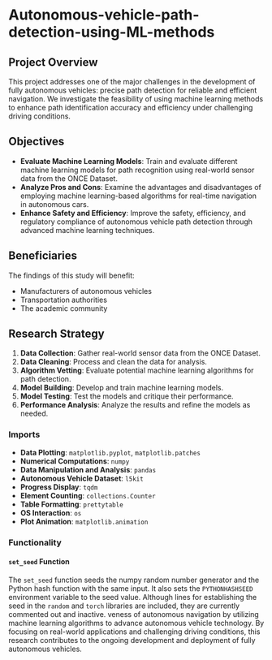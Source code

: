# Autonomous-vehicle-path-detection-using-ML-methods

## Project Overview

This project addresses one of the major challenges in the development of fully autonomous vehicles: precise path detection for reliable and efficient navigation. We investigate the feasibility of using machine learning methods to enhance path identification accuracy and efficiency under challenging driving conditions.

## Objectives

- **Evaluate Machine Learning Models**: Train and evaluate different machine learning models for path recognition using real-world sensor data from the ONCE Dataset.
- **Analyze Pros and Cons**: Examine the advantages and disadvantages of employing machine learning-based algorithms for real-time navigation in autonomous cars.
- **Enhance Safety and Efficiency**: Improve the safety, efficiency, and regulatory compliance of autonomous vehicle path detection through advanced machine learning techniques.

## Beneficiaries

The findings of this study will benefit:
- Manufacturers of autonomous vehicles
- Transportation authorities
- The academic community


## Research Strategy

1. **Data Collection**: Gather real-world sensor data from the ONCE Dataset.
2. **Data Cleaning**: Process and clean the data for analysis.
3. **Algorithm Vetting**: Evaluate potential machine learning algorithms for path detection.
4. **Model Building**: Develop and train machine learning models.
5. **Model Testing**: Test the models and critique their performance.
6. **Performance Analysis**: Analyze the results and refine the models as needed.

### Imports

- **Data Plotting**: `matplotlib.pyplot`, `matplotlib.patches`
- **Numerical Computations**: `numpy`
- **Data Manipulation and Analysis**: `pandas`
- **Autonomous Vehicle Dataset**: `l5kit`
- **Progress Display**: `tqdm`
- **Element Counting**: `collections.Counter`
- **Table Formatting**: `prettytable`
- **OS Interaction**: `os`
- **Plot Animation**: `matplotlib.animation`

### Functionality

#### `set_seed` Function

The `set_seed` function seeds the numpy random number generator and the Python hash function with the same input. It also sets the `PYTHONHASHSEED` environment variable to the seed value. Although lines for establishing the seed in the `random` and `torch` libraries are included, they are currently commented out and inactive.
veness of autonomous navigation by utilizing machine learning algorithms to advance autonomous vehicle technology. By focusing on real-world applications and challenging driving conditions, this research contributes to the ongoing development and deployment of fully autonomous vehicles.

